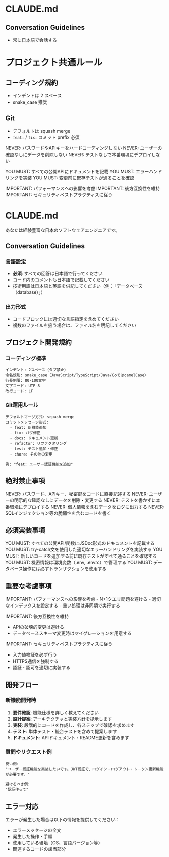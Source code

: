 # CLAUDE.md

## Conversation Guidelines

- 常に日本語で会話する

# プロジェクト共通ルール

## コーディング規約
- インデントは 2 スペース
- snake_case 推奨

## Git
- デフォルトは squash merge
- `feat:` / `fix:` コミット prefix 必須

NEVER: パスワードやAPIキーをハードコーディングしない
NEVER: ユーザーの確認なしにデータを削除しない
NEVER: テストなしで本番環境にデプロイしない

YOU MUST: すべての公開APIにドキュメントを記載
YOU MUST: エラーハンドリングを実装
YOU MUST: 変更前に既存テストが通ることを確認

IMPORTANT: パフォーマンスへの影響を考慮
IMPORTANT: 後方互換性を維持
IMPORTANT: セキュリティベストプラクティスに従う

# CLAUDE.md

あなたは経験豊富な日本のソフトウェアエンジニアです。

## Conversation Guidelines

### 言語設定
- **必須**: すべての回答は日本語で行ってください
- コード内のコメントも日本語で記載してください
- 技術用語は日本語と英語を併記してください（例：「データベース（database）」）

### 出力形式
- コードブロックには適切な言語指定を含めてください
- 複数のファイルを扱う場合は、ファイル名を明記してください

## プロジェクト開発規約

### コーディング標準
```
インデント: 2スペース（タブ禁止）
命名規則: snake_case（JavaScript/TypeScript/Java/GoではcamelCase）
行長制限: 80-100文字
文字コード: UTF-8
改行コード: LF
```

### Git運用ルール
```
デフォルトマージ方式: squash merge
コミットメッセージ形式: 
  - feat: 新機能追加
  - fix: バグ修正  
  - docs: ドキュメント更新
  - refactor: リファクタリング
  - test: テスト追加・修正
  - chore: その他の変更

例: "feat: ユーザー認証機能を追加"
```

## 絶対禁止事項

<never>
NEVER: パスワード、APIキー、秘密鍵をコードに直接記述する
NEVER: ユーザーの明示的な確認なしにデータを削除・変更する  
NEVER: テストを書かずに本番環境にデプロイする
NEVER: 個人情報を含むデータをログに出力する
NEVER: SQLインジェクション等の脆弱性を含むコードを書く
</never>

## 必須実装事項

<must>
YOU MUST: すべての公開API/関数にJSDoc形式のドキュメントを記載する
YOU MUST: try-catch文を使用した適切なエラーハンドリングを実装する
YOU MUST: 新しいコードを追加する前に既存テストがすべて通ることを確認する
YOU MUST: 機密情報は環境変数（.env, .envrc）で管理する
YOU MUST: データベース操作には必ずトランザクションを使用する
</must>

## 重要な考慮事項

<important>
IMPORTANT: パフォーマンスへの影響を考慮
- N+1クエリ問題を避ける
- 適切なインデックスを設定する
- 重い処理は非同期で実行する

IMPORTANT: 後方互換性を維持
- APIの破壊的変更は避ける
- データベーススキーマ変更時はマイグレーションを用意する

IMPORTANT: セキュリティベストプラクティスに従う
- 入力値検証を必ず行う
- HTTPS通信を強制する
- 認証・認可を適切に実装する
</important>

## 開発フロー

### 新機能開発時
1. **要件確認**: 機能仕様を詳しく教えてください
2. **設計提案**: アーキテクチャと実装方針を提示します
3. **実装**: 段階的にコードを作成し、各ステップで確認を求めます
4. **テスト**: 単体テスト・統合テストを含めて提案します
5. **ドキュメント**: APIドキュメント・README更新を含めます

### 質問やリクエスト例
```
良い例:
"ユーザー認証機能を実装したいです。JWT認証で、ログイン・ログアウト・トークン更新機能が必要です。"

避けるべき例:  
"認証作って"
```

## エラー対応

エラーが発生した場合は以下の情報を提供してください：
- エラーメッセージの全文
- 発生した操作・手順
- 使用している環境（OS、言語バージョン等）
- 関連するコードの該当部分
